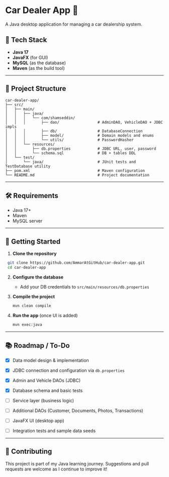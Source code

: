 # Car Dealer App 🚗

A Java desktop application for managing a car dealership system.

## 🔧 Tech Stack
- **Java 17**
- **JavaFX** (for GUI)
- **MySQL** (as the database)
- **Maven** (as the build tool)

---

## 📁 Project Structure

```
car-dealer-app/
├── src/
│   ├── main/
│   │   ├── java/
│   │   │   └── com/shamseddin/
│   │   │       ├── dao/                 # AdminDAO, VehicleDAO + JDBC impls
│   │   │       ├── db/                  # DatabaseConnection
│   │   │       ├── model/               # Domain models and enums
│   │   │       └── utils/               # PasswordHasher
│   │   └── resources/
│   │       ├── db.properties            # JDBC URL, user, password
│   │       └── schema.sql               # DB + tables DDL
│   └── test/
│       └── java/                        # JUnit tests and TestDatabase utility
├── pom.xml                              # Maven configuration
└── README.md                            # Project documentation
```

---

## 🛠 Requirements
- Java 17+
- Maven
- MySQL server

---

## 🚀 Getting Started

1. **Clone the repository**
  ```bash
   git clone https://github.com/AmmarAtGitHub/car-dealer-app.git
   cd car-dealer-app
  ````

2. **Configure the database**

   * Add your DB credentials to `src/main/resources/db.properties`

3. **Compile the project**

   ```bash
   mvn clean compile
   ```

4. **Run the app** (once UI is added)

   ```bash
   mvn exec:java
   ```

---

## 📚 Roadmap / To-Do
- [x] Data model design & implementation
- [x] JDBC connection and configuration via `db.properties`
- [x] Admin and Vehicle DAOs (JDBC)
- [x] Database schema and basic tests
- [ ] Service layer (business logic)
- [ ] Additional DAOs (Customer, Documents, Photos, Transactions)
- [ ] JavaFX UI (desktop app)
- [ ] Integration tests and sample data seeds


---

## 🤝 Contributing

This project is part of my Java learning journey. Suggestions and pull requests are welcome as I continue to improve it!
